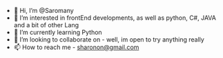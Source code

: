 - 👋 Hi, I’m @Saromany
- 👀 I’m interested in frontEnd developments, as well as python, C#, JAVA and a bit of other Lang
- 🌱 I’m currently learning Python
- 💞️ I’m looking to collaborate on - well, im open to try anything really
- 📫 How to reach me - sharonon@gmail.com

<!---
Saromany/Saromany is a ✨ special ✨ repository because its `README.md` (this file) appears on your GitHub profile.
You can click the Preview link to take a look at your changes.
--->
